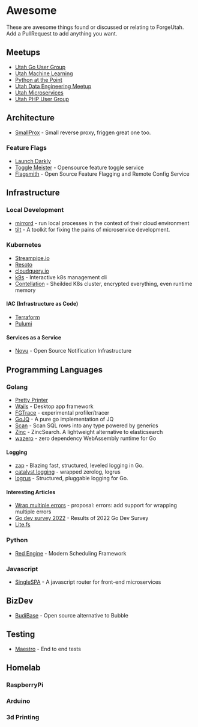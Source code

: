 # Awesome
These are awesome things found or discussed or relating to ForgeUtah. Add a PullRequest to add anything you want. 

## Meetups
- [Utah Go User Group](https://www.meetup.com/utahgophers/)
- [Utah Machine Learning](https://www.meetup.com/machine-learning-utah/)
- [Python at the Point](https://meetup.com/pythonatthepoint)
- [Utah Data Engineering Meetup](https://www.meetup.com/utah-data-engineering-meetup)
- [Utah Microservices](https://www.meetup.com/utah-microservices)
- [Utah PHP User Group](https://www.meetup.com/utah-php-user-group)

## Architecture
- [SmallProx](https://github.com/nhumrich/small-prox) - Small reverse proxy, friggen great one too.

### Feature Flags
- [Launch Darkly](https://launchdarkly.com/)
- [Toggle Meister](https://github.com/nhumrich/toggle-meister) - Opensource feature toggle service
- [Flagsmith](https://github.com/Flagsmith/flagsmith) - Open Source Feature Flagging and Remote Config Service

## Infrastructure


### Local Development
- [mirrord](https://mirrord.dev/) - run local processes in the context of their cloud environment
- [tilt](https://tilt.dev/) - A toolkit for fixing the pains of microservice development.

### Kubernetes
- [Streampipe.io](https://steampipe.io/)
- [Resoto](https://resoto.com)
- [cloudquery.io](https://www.cloudquery.io/)
- [k9s](https://k9scli.io/) - Interactive k8s management cli
- [Contellation](https://docs.edgeless.systems/constellation/) - Sheilded K8s cluster, encrypted everything, even runtime memory

#### IAC (Infrastructure as Code)
- [Terraform](https://www.terraform.io/)
- [Pulumi](https://www.pulumi.com)

#### Services as a Service
- [Novu](https://novu.co/) - Open Source Notification Infrastructure

## Programming Languages

### Golang
- [Pretty Printer](https://github.com/sanity-io/litter)
- [Wails](https://github.com/wailsapp/wails) - Desktop app framework
- [FGTrace](https://github.com/felixge/fgtrace) - experimental profiler/tracer
- [GoJQ](https://github.com/itchyny/gojq) - A pure go implementation of JQ
- [Scan](https://github.com/wroge/scan) - Scan SQL rows into any type powered by generics
- [Zinc](https://github.com/zinclabs/zinc) - ZincSearch. A lightweight alternative to elasticsearch
- [wazero](https://github.com/tetratelabs/wazero) - zero dependency WebAssembly runtime for Go

#### Logging
- [zap](https://github.com/uber-go/zap) - Blazing fast, structured, leveled logging in Go.
- [catalyst logging](https://github.com/catalystsquad/app-utils-go/blob/main/logging/logging.go) - wrapped zerolog, logrus
- [logrus](https://github.com/sirupsen/logrus) - Structured, pluggable logging for Go.

#### Interesting Articles
- [Wrap multiple errors](https://github.com/golang/go/issues/53435) - proposal: errors: add support for wrapping multiple errors
- [Go dev survey 2022](https://go.dev/blog/survey2022-q2-results) - Results of 2022 Go Dev Survey
- [Lite.fs](https://fly.io/blog/introducing-litefs/)

### Python
- [Red Engine](https://red-engine.readthedocs.io/en/latest/) - Modern Scheduling Framework

### Javascript
- [SingleSPA](https://single-spa.js.org/) - A javascript router for front-end microservices

## BizDev
- [BudiBase](https://budibase.com/) - Open source alternative to Bubble

## Testing
- [Maestro](https://github.com/mobile-dev-inc/maestro) - End to end tests

## Homelab

### RaspberryPi

### Arduino

### 3d Printing
